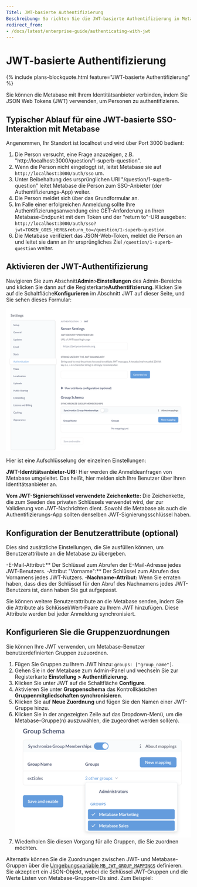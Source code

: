 ```yaml
---
Titel: JWT-basierte Authentifizierung
Beschreibung: So richten Sie die JWT-basierte Authentifizierung in Metabase ein, um eine Verbindung mit Ihrem Identitätsanbieter herzustellen und den Benutzerzugang zu verwalten.
redirect_from:
- /docs/latest/enterprise-guide/authenticating-with-jwt
---
```



# JWT-basierte Authentifizierung


{% include plans-blockquote.html feature="JWT-basierte Authentifizierung" %}


Sie können die Metabase mit Ihrem Identitätsanbieter verbinden, indem Sie JSON Web Tokens (JWT) verwenden, um Personen zu authentifizieren.


## Typischer Ablauf für eine JWT-basierte SSO-Interaktion mit Metabase


Angenommen, Ihr Standort ist localhost und wird über Port 3000 bedient:


1. Die Person versucht, eine Frage anzuzeigen, z.B. "http://localhost:3000/question/1-superb-question".
2. Wenn die Person nicht eingeloggt ist, leitet Metabase sie auf `http://localhost:3000/auth/sso` um.
3. Unter Beibehaltung des ursprünglichen URI "/question/1-superb-question" leitet Metabase die Person zum SSO-Anbieter (der Authentifizierungs-App) weiter.
4. Die Person meldet sich über das Grundformular an.
5. Im Falle einer erfolgreichen Anmeldung sollte Ihre Authentifizierungsanwendung eine GET-Anforderung an Ihren Metabase-Endpunkt mit dem Token und der "return to"-URI ausgeben: `http://localhost:3000/auth/sso?jwt=TOKEN_GOES_HERE&return_to=/question/1-superb-question`.
6. Die Metabase verifiziert das JSON-Web-Token, meldet die Person an und leitet sie dann an ihr ursprüngliches Ziel `/question/1-superb-question` weiter.


## Aktivieren der JWT-Authentifizierung


Navigieren Sie zum Abschnitt**Admin**>**Einstellungen** des Admin-Bereichs und klicken Sie dann auf die Registerkarte**Authentifizierung**. Klicken Sie auf die Schaltfläche**Konfigurieren** im Abschnitt JWT auf dieser Seite, und Sie sehen dieses Formular:


![JWT-Formular](images/JWT-auth-form.png)


Hier ist eine Aufschlüsselung der einzelnen Einstellungen:


**JWT-Identitätsanbieter-URI:** Hier werden die Anmeldeanfragen von Metabase umgeleitet. Das heißt, hier melden sich Ihre Benutzer über Ihren Identitätsanbieter an.


**Vom JWT-Signierschlüssel verwendete Zeichenkette:** Die Zeichenkette, die zum Seeden des privaten Schlüssels verwendet wird, der zur Validierung von JWT-Nachrichten dient. Sowohl die Metabase als auch die Authentifizierungs-App sollten denselben JWT-Signierungsschlüssel haben.


## Konfiguration der Benutzerattribute (optional)


Dies sind zusätzliche Einstellungen, die Sie ausfüllen können, um Benutzerattribute an die Metabase zu übergeben.


-E-Mail-Attribut:** Der Schlüssel zum Abrufen der E-Mail-Adresse jedes JWT-Benutzers.
-Attribut "Vorname":** Der Schlüssel zum Abrufen des Vornamens jedes JWT-Nutzers.
-**Nachname-Attribut:** Wenn Sie erraten haben, dass dies der Schlüssel für den Abruf des Nachnamens jedes JWT-Benutzers ist, dann haben Sie gut aufgepasst.


Sie können weitere Benutzerattribute an die Metabase senden, indem Sie die Attribute als Schlüssel/Wert-Paare zu Ihrem JWT hinzufügen. Diese Attribute werden bei jeder Anmeldung synchronisiert.


## Konfigurieren Sie die Gruppenzuordnungen


Sie können Ihre JWT verwenden, um Metabase-Benutzer benutzerdefinierten Gruppen zuzuordnen.


1. Fügen Sie Gruppen zu Ihrem JWT hinzu: `groups: ["group_name"]`.
1. Gehen Sie in der Metabase zum Admin-Panel und wechseln Sie zur Registerkarte **Einstellung > Authentifizierung**.
1. Klicken Sie unter JWT auf die Schaltfläche **Configure**.
1. Aktivieren Sie unter **Gruppenschema** das Kontrollkästchen **Gruppenmitgliedschaften synchronisieren**.
1. Klicken Sie auf **Neue Zuordnung** und fügen Sie den Namen einer JWT-Gruppe hinzu.
1. Klicken Sie in der angezeigten Zeile auf das Dropdown-Menü, um die Metabase-Gruppe(n) auszuwählen, die zugeordnet werden soll(en).
![Metabase JWT group mappings](./images/jwt-groups.png)
1. Wiederholen Sie diesen Vorgang für alle Gruppen, die Sie zuordnen möchten.


Alternativ können Sie die Zuordnungen zwischen JWT- und Metabase-Gruppen über die [Umgebungsvariable `MB_JWT_GROUP_MAPPINGS`](../configuring-metabase/environment-variables.md#mb_jwt_group_mappings) definieren. Sie akzeptiert ein JSON-Objekt, wobei die Schlüssel JWT-Gruppen und die Werte Listen von Metabase-Gruppen-IDs sind. Zum Beispiel:

